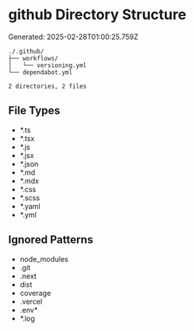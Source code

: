 # github Directory Structure
Generated: 2025-02-28T01:00:25.759Z

```
./.github/
├── workflows/
│   └── versioning.yml
└── dependabot.yml

2 directories, 2 files

```

## File Types
- *.ts
- *.tsx
- *.js
- *.jsx
- *.json
- *.md
- *.mdx
- *.css
- *.scss
- *.yaml
- *.yml

## Ignored Patterns
- node_modules
- .git
- .next
- dist
- coverage
- .vercel
- .env*
- *.log

